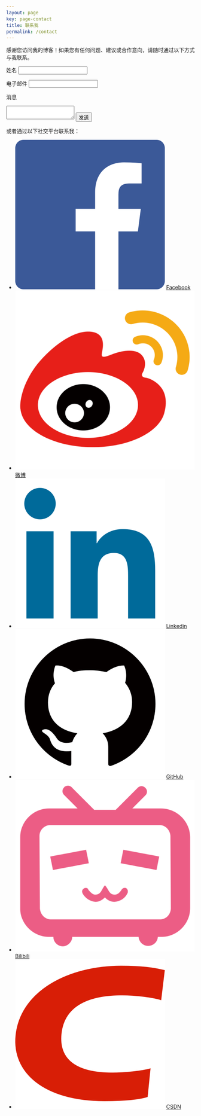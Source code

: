 ```yaml
---
layout: page
key: page-contact
title: 联系我
permalink: /contact
---
```


感谢您访问我的博客！如果您有任何问题、建议或合作意向，请随时通过以下方式与我联系。

<form action="https://formspree.io/f/mrbgzrdg" method="POST">
  <label for="name"><i class="fas fa-user"></i> 姓名</label>
  <input type="text" id="name" name="name" required>

  <label for="email"><i class="fas fa-envelope"></i> 电子邮件</label>
  <input type="email" id="email" name="_replyto" required>

  <label for="message"><i class="fas fa-comment"></i> 消息</label>
  <textarea id="message" name="message" required></textarea>

  <input type="hidden" name="_subject" value="博客联系表单">
  <button type="submit"><i class="fas fa-paper-plane"></i> 发送</button>
</form>

<p>或者通过以下社交平台联系我：</p>
<ul>
  <li>
    <div class="contact-social-item">
      <img src="assets/images/icon/facebook.svg" alt="facebook" />
      <a href="https://www.facebook.com/profile.php?id=61569485184749" target="_blank">Facebook</a>
    </div>
  </li>
  <li>
    <div class="contact-social-item">
      <img src="assets/images/icon/weibo.svg" alt="weibo" />
      <a href="https://weibo.com/2943658367" target="_blank">微博</a>
    </div>
  </li>
  <li>
    <div class="contact-social-item">
      <img src="assets/images/icon/linkedin.svg" alt="linkedin" />
      <a href="https://www.linkedin.com/in/钟文鑫" target="_blank">Linkedin</a>
    </div>
  </li>
  <li>
    <div class="contact-social-item">
      <img src="assets/images/icon/github.svg" alt="github" />
      <a href="https://github.com/wenxin195" target="_blank">GitHub</a>
    </div>
  </li>
  <li>
    <div class="contact-social-item">
      <img src="assets/images/icon/bili.svg" alt="bili" />
      <a href="https://space.bilibili.com/10738871" target="_blank">Bilibili</a>
    </div>
  </li>
  <li>
    <div class="contact-social-item">
      <img src="assets/images/icon/csdn.svg" alt="csdn" />
      <a href="https://blog.csdn.net/weixin_46784010" target="_blank">CSDN</a>
    </div>
  </li>
</ul>
